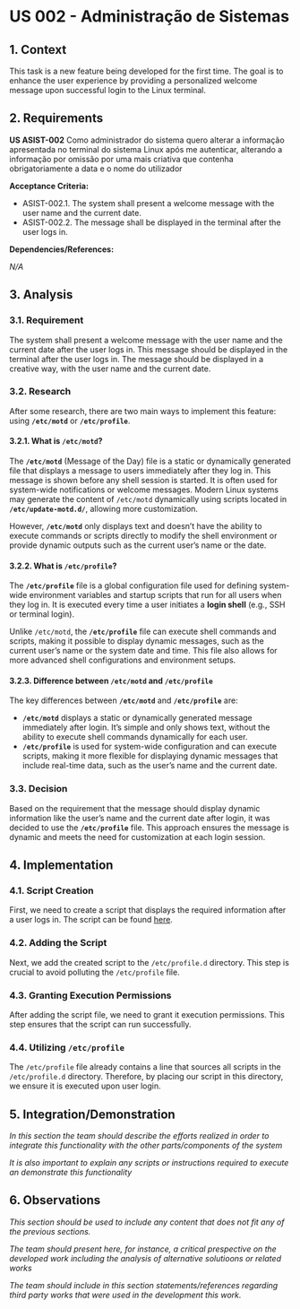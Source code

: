 # US 002 - Administração de Sistemas


## 1. Context

This task is a new feature being developed for the first time. The goal is to enhance the user experience by providing a personalized welcome message upon successful login to the Linux terminal.

## 2. Requirements


**US ASIST-002** Como administrador do sistema quero alterar a informação apresentada no terminal do sistema Linux após me autenticar, alterando a informação por omissão por uma mais criativa que contenha obrigatoriamente a data e o nome do utilizador

**Acceptance Criteria:**

- ASIST-002.1. The system shall present a welcome message with the user name and the current date.
- ASIST-002.2. The message shall be displayed in the terminal after the user logs in.


**Dependencies/References:**

*N/A*

## 3. Analysis

### 3.1. Requirement

The system shall present a welcome message with the user name and the current date after the user logs in. This message should be displayed in the terminal after the user logs in. The message should be displayed in a creative way, with the user name and the current date.

### 3.2. Research

After some research, there are two main ways to implement this feature: using **`/etc/motd`** or **`/etc/profile`**.

#### 3.2.1. What is `/etc/motd`?

The **`/etc/motd`** (Message of the Day) file is a static or dynamically generated file that displays a message to users immediately after they log in. This message is shown before any shell session is started. It is often used for system-wide notifications or welcome messages. Modern Linux systems may generate the content of `/etc/motd` dynamically using scripts located in **`/etc/update-motd.d/`**, allowing more customization.

However, **`/etc/motd`** only displays text and doesn’t have the ability to execute commands or scripts directly to modify the shell environment or provide dynamic outputs such as the current user’s name or the date.

#### 3.2.2. What is `/etc/profile`?

The **`/etc/profile`** file is a global configuration file used for defining system-wide environment variables and startup scripts that run for all users when they log in. It is executed every time a user initiates a **login shell** (e.g., SSH or terminal login).

Unlike `/etc/motd`, the **`/etc/profile`** file can execute shell commands and scripts, making it possible to display dynamic messages, such as the current user’s name or the system date and time. This file also allows for more advanced shell configurations and environment setups.

#### 3.2.3. Difference between `/etc/motd` and `/etc/profile`

The key differences between **`/etc/motd`** and **`/etc/profile`** are:

- **`/etc/motd`** displays a static or dynamically generated message immediately after login. It’s simple and only shows text, without the ability to execute shell commands dynamically for each user.
- **`/etc/profile`** is used for system-wide configuration and can execute scripts, making it more flexible for displaying dynamic messages that include real-time data, such as the user’s name and the current date.

### 3.3. Decision

Based on the requirement that the message should display dynamic information like the user’s name and the current date after login, it was decided to use the **`/etc/profile`** file. This approach ensures the message is dynamic and meets the need for customization at each login session.

## 4. Implementation

### 4.1. Script Creation

First, we need to create a script that displays the required information after a user logs in. The script can be found [here](./login_display_allUsers.sh).
### 4.2. Adding the Script

Next, we add the created script to the `/etc/profile.d` directory. This step is crucial to avoid polluting the `/etc/profile` file.

### 4.3. Granting Execution Permissions

After adding the script file, we need to grant it execution permissions. This step ensures that the script can run successfully.

### 4.4. Utilizing `/etc/profile`

The `/etc/profile` file already contains a line that sources all scripts in the `/etc/profile.d` directory. Therefore, by placing our script in this directory, we ensure it is executed upon user login.

## 5. Integration/Demonstration

*In this section the team should describe the efforts realized in order to integrate this functionality with the other parts/components of the system*

*It is also important to explain any scripts or instructions required to execute an demonstrate this functionality*

## 6. Observations

*This section should be used to include any content that does not fit any of the previous sections.*

*The team should present here, for instance, a critical prespective on the developed work including the analysis of alternative solutioons or related works*

*The team should include in this section statements/references regarding third party works that were used in the development this work.*